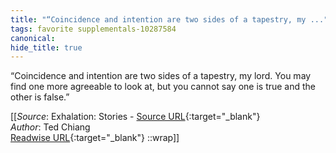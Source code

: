 ```yaml
---
title: "“Coincidence and intention are two sides of a tapestry, my ..."
tags: favorite supplementals-10287584
canonical: 
hide_title: true
---
```


“Coincidence and intention are two sides of a tapestry, my lord. You may find one more agreeable to look at, but you cannot say one is true and the other is false.”


[[_Source_: Exhalation: Stories - [Source URL](){:target="_blank"}<br>
_Author_: Ted Chiang<br>
[Readwise URL](https://readwise.io/open/209716634){:target="_blank"}
::wrap]]